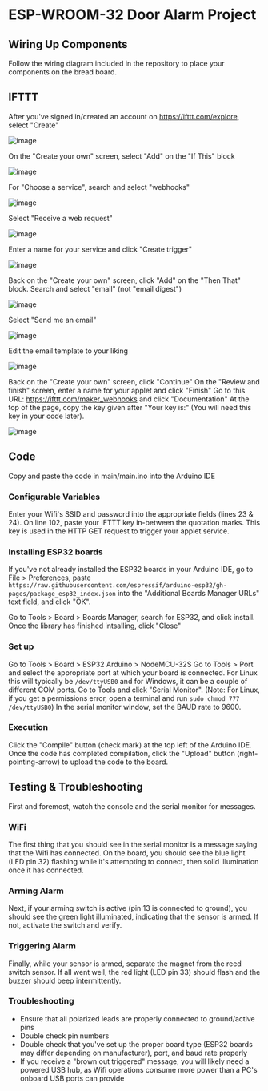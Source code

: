 # ESP-WROOM-32 Door Alarm Project

## Wiring Up Components
Follow the wiring diagram included in the repository to place your components on the bread board.

## IFTTT
After you've signed in/created an account on https://ifttt.com/explore, select "Create"

![image](https://user-images.githubusercontent.com/61356329/172697535-0a2e6052-b770-4155-85f7-d2e75c30c97e.png)

On the "Create your own" screen, select "Add" on the "If This" block

![image](https://user-images.githubusercontent.com/61356329/172697425-8d9ae951-a469-4497-8f44-067e7b181973.png)

For "Choose a service", search and select "webhooks"

![image](https://user-images.githubusercontent.com/61356329/172697723-4e452c1f-6884-4683-bdb8-4b3f15ed21f8.png)

Select "Receive a web request"

![image](https://user-images.githubusercontent.com/61356329/172697894-58457c14-c063-4d2d-93d2-cc0585c4bccf.png)

Enter a name for your service and click "Create trigger"

![image](https://user-images.githubusercontent.com/61356329/172699695-25b65caf-b23e-4143-b36c-c2ab978c44dd.png)

Back on the "Create your own" screen, click "Add" on the "Then That" block.
Search and select "email" (not "email digest")

![image](https://user-images.githubusercontent.com/61356329/172700060-3303b100-be04-443f-947f-469b5bdb20f9.png)

Select "Send me an email"

![image](https://user-images.githubusercontent.com/61356329/172700664-8e2ba6e5-b1e3-4bc6-97be-4e1c3d6b55b8.png)

Edit the email template to your liking

![image](https://user-images.githubusercontent.com/61356329/172700596-45930e41-ea7a-4367-baef-17cc76324c07.png)

Back on the "Create your own" screen, click "Continue"
On the "Review and finish" screen, enter a name for your applet and click "Finish"
Go to this URL: https://ifttt.com/maker_webhooks and click "Documentation"
At the top of the page, copy the key given after "Your key is:" (You will need this key in your code later).

![image](https://user-images.githubusercontent.com/61356329/172702089-7bd57547-323c-4954-8c2e-9ce1ab3703ac.png)


## Code
Copy and paste the code in main/main.ino into the Arduino IDE

### Configurable Variables
Enter your Wifi's SSID and password into the appropriate fields (lines 23 & 24).
On line 102, paste your IFTTT key in-between the quotation marks. This key is used in the HTTP GET request to trigger your applet service.

### Installing ESP32 boards
If you've not already installed the ESP32 boards in your Arduino IDE, go to File > Preferences, paste
`https://raw.githubusercontent.com/espressif/arduino-esp32/gh-pages/package_esp32_index.json`
into the "Additional Boards Manager URLs" text field, and click "OK".

Go to Tools > Board > Boards Manager, search for ESP32, and click install. Once the library has finished intsalling, click "Close"

### Set up
Go to Tools > Board > ESP32 Arduino > NodeMCU-32S
Go to Tools > Port and select the appropriate port at which your board is connected. For Linux this will typically be `/dev/ttyUSB0` and for Windows, it can be a couple of different COM ports.
Go to Tools and click "Serial Monitor". (Note: For Linux, if you get a permissions error, open a terminal and run `sudo chmod 777 /dev/ttyUSB0`)
In the serial monitor window, set the BAUD rate to 9600.

### Execution
Click the "Compile" button (check mark) at the top left of the Arduino IDE.
Once the code has completed compilation, click the "Upload" button (right-pointing-arrow) to upload the code to the board.

## Testing & Troubleshooting
First and foremost, watch the console and the serial monitor for messages.

### WiFi
The first thing that you should see in the serial monitor is a message saying that the Wifi has connected. On the board, you should see the blue light (LED pin 32) flashing while it's attempting to connect, then solid illumination once it has connected.

### Arming Alarm
Next, if your arming switch is active (pin 13 is connected to ground), you should see the green light illuminated, indicating that the sensor is armed. If not, activate the switch and verify.

### Triggering Alarm
Finally, while your sensor is armed, separate the magnet from the reed switch sensor. If all went well, the red light (LED pin 33) should flash and the buzzer should beep intermittently.

### Troubleshooting
* Ensure that all polarized leads are properly connected to ground/active pins
* Double check pin numbers
* Double check that you've set up the proper board type (ESP32 boards may differ depending on manufacturer), port, and baud rate properly
* If you receive a "brown out triggered" message, you will likely need a powered USB hub, as Wifi operations consume more power than a PC's onboard USB ports can provide
